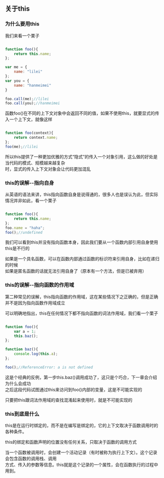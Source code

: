 ## 关于this

### 为什么要用this

我们来看一个栗子

```javascript

function foo(){
	return this.name;
};

var me = {
	name: "lilei"
};
var you = {
	name: "hanmeimei"
}

foo.call(me);//lilei
foo.call(you);//hanmeimei

```

函数foo()在不同的上下文对象中会返回不同的值，如果不使用this，就要显式的传入一个上下文，就像这样

```javascript

function foo(context){
	return context.name;
};
foo(me);//lilei

```

所以this提供了一种更加优雅的方式“隐式”的传入一个对象引用，这么做的好处是当代码的模式、规模越来越复杂    
时，显式的传入上下文对象会让代码更加混乱

### this的误解--指向自身

从英语的语法来讲，this指向函数自身是说得通的，很多人也是误认为此，但实际情况并非如此，看一个栗子

```javascript

function foo(){
	return this.name;
};
foo.name = "haha";
foo();//undefined

```

我们可以看到this并没有指向函数本身，因此我们要从一个函数内部引用自身使用this是不行的

如果是一个具名函数，可以在函数内部通过函数的标识符来引用自身，比如在递归的时候    
如果是匿名函数的话就无法引用自身了（原本有一个方法，但是已被弃用）

### this的误解--指向函数的作用域

第二种常见的误解，this指向函数的作用域，这在某些情况下之正确的，但是正确并不是因为指向函数作用域成立

可以明确地指出，this在任何情况下都不指向函数的词法作用域，我们看一个栗子

```javascript

function foo(){
	var a = 1;
	this.baz();
};

function baz(){
	console.log(this.a);
};

foo();//ReferenceError: a is not defined

```

这是个经典的反例，第一步this.baz()调用成功了，这只是个巧合，下一章会介绍为什么会成功    
之后这段代码试图通过this来访问到foo()内部的变量，这是不可能实现的

只要把this跟词法作用域的查找混淆起来使用时，就是不可能实现的

### this到底是什么

this是在运行时绑定的，而不是在编写是绑定的，它的上下文取决于函数调用时的各种条件。

this的绑定和函数声明的位置没有任何关系，只取决于函数的调用方式

当一个函数被调用时，会创建一个活动记录（有时被称为执行上下文）。这个记录会包含函数的调用栈、调用   
方式、传入的参数等信息。this就是这个记录的一个属性，会在函数执行的过程中用到。




















